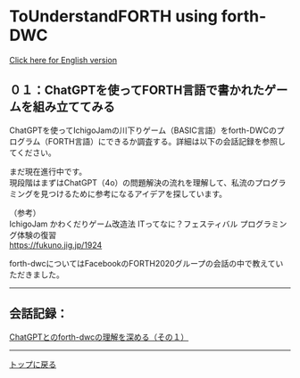 # ToUnderstandFORTH using forth-DWC  
[ Click here for English version](README_ENG.md)   
  
## ０１：ChatGPTを使ってFORTH言語で書かれたゲームを組み立ててみる<br/>
ChatGPTを使ってIchigoJamの川下りゲーム（BASIC言語）をforth-DWCのプログラム（FORTH言語）にできるか調査する。詳細は以下の会話記録を参照してください。  
  
まだ現在進行中です。  
現段階はまずはChatGPT（4o）の問題解決の流れを理解して、私流のプログラミングを見つけるために参考になるアイデアを探しています。  
  
（参考）  
IchigoJam かわくだりゲーム改造法 ITってなに？フェスティバル プログラミング体験の復習  
https://fukuno.jig.jp/1924  
  
forth-dwcについてはFacebookのFORTH2020グループの会話の中で教えていただきました。  
  
---
  
## 会話記録：  
  
[ ChatGPTとのforth-dwcの理解を深める（その１）](ChatGPT_Kawakudari_01.MD)  
  
  
---
  
[ トップに戻る](README.md)  




